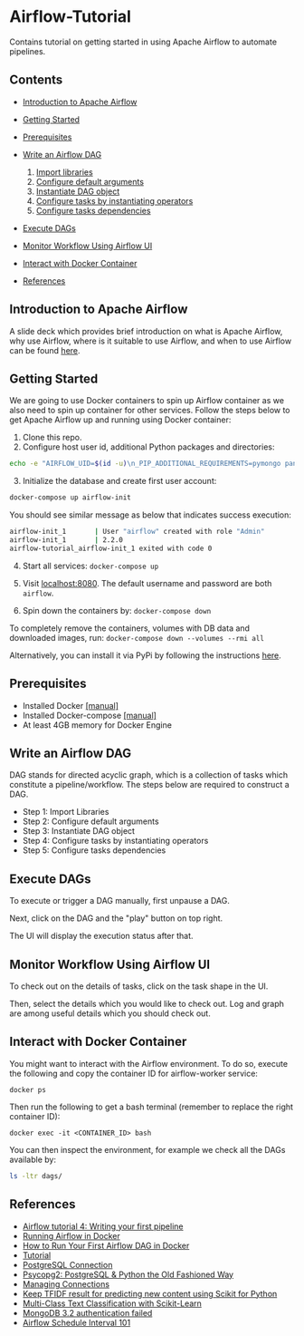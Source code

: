 # Airflow-Tutorial
Contains tutorial on getting started in using Apache Airflow to automate pipelines.

## Contents
- [Introduction to Apache Airflow](#introduction-to-apache-airflow)
- [Getting Started](#getting-started)
- [Prerequisites](#prerequisites)
- [Write an Airflow DAG](#write-an-airflow-dag)

  1. [Import libraries](#step-1-import-libraries)
  2. [Configure default arguments](#step-2-configure-default-arguments)
  3. [Instantiate DAG object](#step-3-instantiate-dag-object)
  4. [Configure tasks by instantiating operators](#step-4-configure-tasks-by-instantiating-operators)
  5. [Configure tasks dependencies](#step-5-configure-tasks-dependencies)
- [Execute DAGs](#execute-dags)
- [Monitor Workflow Using Airflow UI](#monitor-workflow-using-airflow-ui)
- [Interact with Docker Container](#interact-with-docker-container)
- [References](#references)

## Introduction to Apache Airflow
A slide deck which provides brief introduction on what is Apache Airflow, why use Airflow, where is it suitable to use Airflow, and when to use Airflow can be found [here](#).

## Getting Started
We are going to use Docker containers to spin up Airflow container as we also need to spin up container for other services. Follow the steps below to get Apache Airflow up and running using Docker container:

1. Clone this repo.
2. Configure host user id, additional Python packages and directories:

```sh
echo -e "AIRFLOW_UID=$(id -u)\n_PIP_ADDITIONAL_REQUIREMENTS=pymongo pandas scikit-learn apache-airflow-providers-mongo" > .env && mkdir -p dags logs plugins
```

3. Initialize the database and create first user account:
```sh
docker-compose up airflow-init
```

You should see similar message as below that indicates success execution:
```sh
airflow-init_1       | User "airflow" created with role "Admin"
airflow-init_1       | 2.2.0
airflow-tutorial_airflow-init_1 exited with code 0
```

4. Start all services:
```docker-compose up```

5. Visit [localhost:8080](http://localhost:8080). The default username and password are both `airflow`.

6. Spin down the containers by:
```docker-compose down```

To completely remove the containers, volumes with DB data and downloaded images, run:
```docker-compose down --volumes --rmi all```

Alternatively, you can install it via PyPi by following the instructions [here](https://airflow.apache.org/docs/apache-airflow/stable/installation/index.html#using-pypi).

## Prerequisites
- Installed Docker [[manual]](https://docs.docker.com/get-docker/)
- Installed Docker-compose [[manual]](https://docs.docker.com/compose/install/)
- At least 4GB memory for Docker Engine 

## Write an Airflow DAG
DAG stands for directed acyclic graph, which is a collection of tasks which constitute a pipeline/workflow. The steps below are required to construct a DAG.

- Step 1: Import Libraries
- Step 2: Configure default arguments
- Step 3: Instantiate DAG object
- Step 4: Configure tasks by instantiating operators
- Step 5: Configure tasks dependencies

## Execute DAGs

To execute or trigger a DAG manually, first unpause a DAG.

Next, click on the DAG and the "play" button on top right.

The UI will display the execution status after that.

## Monitor Workflow Using Airflow UI

To check out on the details of tasks, click on the task shape in the UI.

Then, select the details which you would like to check out. Log and graph are among useful details which you should check out.

## Interact with Docker Container

You might want to interact with the Airflow environment. To do so, execute the following and copy the container ID for airflow-worker service:

```docker ps```

Then run the following to get a bash terminal (remember to replace the right container ID):

```docker exec -it <CONTAINER_ID> bash```

You can then inspect the environment, for example we check all the DAGs available by:

```sh
ls -ltr dags/
```

## References
- [Airflow tutorial 4: Writing your first pipeline](https://www.youtube.com/watch?v=43wHwwZhJMo)
- [Running Airflow in Docker](https://airflow.apache.org/docs/apache-airflow/stable/start/docker.html)
- [How to Run Your First Airflow DAG in Docker](https://predictivehacks.com/how-to-run-your-first-airflow-dag-in-docker/)
- [Tutorial](https://airflow.apache.org/docs/apache-airflow/stable/tutorial.html)
- [PostgreSQL Connection](https://airflow.apache.org/docs/apache-airflow-providers-postgres/stable/connections/postgres.html#howto-connection-postgres)
- [Psycopg2: PostgreSQL & Python the Old Fashioned Way](https://hackersandslackers.com/psycopg2-postgres-python/)
- [Managing Connections](https://airflow.apache.org/docs/apache-airflow/stable/howto/connection.html)
- [Keep TFIDF result for predicting new content using Scikit for Python](https://stackoverflow.com/questions/29788047/keep-tfidf-result-for-predicting-new-content-using-scikit-for-python)
- [Multi-Class Text Classification with Scikit-Learn](https://towardsdatascience.com/multi-class-text-classification-with-scikit-learn-12f1e60e0a9f)
- [MongoDB 3.2 authentication failed](https://stackoverflow.com/questions/42912755/how-to-create-a-db-for-mongodb-container-on-start-up)
- [Airflow Schedule Interval 101](https://towardsdatascience.com/airflow-schedule-interval-101-bbdda31cc463)
